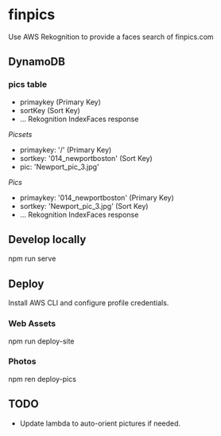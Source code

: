 # finpics
Use AWS Rekognition to provide a faces search of finpics.com

## DynamoDB
### pics table
* primaykey (Primary Key)
* sortKey (Sort Key)
* ... Rekognition IndexFaces response

*Picsets*
* primaykey: '/' (Primary Key)
* sortkey: '014_newportboston' (Sort Key)
* pic: 'Newport_pic_3.jpg'

*Pics*
* primaykey: '014_newportboston' (Primary Key)
* sortkey: 'Newport_pic_3.jpg' (Sort Key)
* ... Rekognition IndexFaces response

## Develop locally
npm run serve

## Deploy
Install AWS CLI and configure profile credentials.

### Web Assets
npm run deploy-site

### Photos
npm ren deploy-pics

## TODO
- Update lambda to auto-orient pictures if needed.